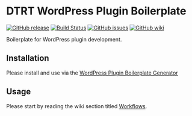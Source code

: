 # DTRT WordPress Plugin Boilerplate

[![GitHub release](https://img.shields.io/github/release/dotherightthing/wpdtrt-plugin-boilerplate.svg?branch=master)](https://github.com/dotherightthing/wpdtrt-plugin-boilerplate/releases) [![Build Status](https://travis-ci.org/dotherightthing/wpdtrt-plugin-boilerplate.svg?branch=master)](https://travis-ci.org/dotherightthing/wpdtrt-plugin-boilerplate) [![GitHub issues](https://img.shields.io/github/issues/dotherightthing/wpdtrt-plugin-boilerplate.svg)](https://github.com/dotherightthing/wpdtrt-plugin-boilerplate/issues) [![GitHub wiki](https://img.shields.io/badge/documentation-wiki-lightgrey.svg)](https://github.com/dotherightthing/wpdtrt-plugin-boilerplate/wiki)

Boilerplate for WordPress plugin development.

## Installation

Please install and use via the [WordPress Plugin Boilerplate Generator](https://github.com/dotherightthing/generator-wp-plugin-boilerplate)

## Usage

Please start by reading the wiki section titled [Workflows](https://github.com/dotherightthing/wpdtrt-plugin-boilerplate/wiki/Workflows).
